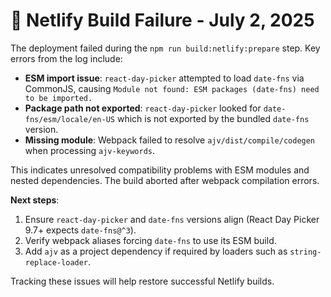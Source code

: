# 🚨 Netlify Build Failure - July 2, 2025

The deployment failed during the `npm run build:netlify:prepare` step. Key errors from the log include:

- **ESM import issue**: `react-day-picker` attempted to load `date-fns` via CommonJS, causing `Module not found: ESM packages (date-fns) need to be imported.`
- **Package path not exported**: `react-day-picker` looked for `date-fns/esm/locale/en-US` which is not exported by the bundled `date-fns` version.
- **Missing module**: Webpack failed to resolve `ajv/dist/compile/codegen` when processing `ajv-keywords`.

This indicates unresolved compatibility problems with ESM modules and nested dependencies. The build aborted after webpack compilation errors.

**Next steps**:
1. Ensure `react-day-picker` and `date-fns` versions align (React Day Picker 9.7+ expects `date-fns@^3`).
2. Verify webpack aliases forcing `date-fns` to use its ESM build.
3. Add `ajv` as a project dependency if required by loaders such as `string-replace-loader`.

Tracking these issues will help restore successful Netlify builds.

